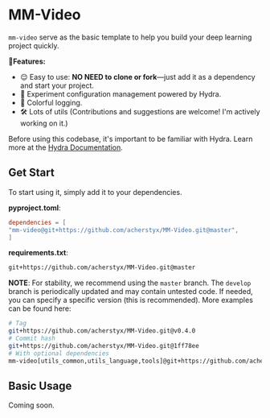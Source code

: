 # MM-Video

`mm-video` serve as the basic template to help you build your deep learning project quickly.

**🌟Features:**

- 😌 Easy to use: **NO NEED to clone or fork**—just add it as a dependency and start your project.
- 📝 Experiment configuration management powered by Hydra.
- 🌈 Colorful logging.
- 🛠️ Lots of utils (Contributions and suggestions are welcome! I'm actively working on it.)

Before using this codebase, it's important to be familiar with Hydra.
Learn more at the [Hydra Documentation](https://hydra.cc/docs/intro/).

## Get Start

To start using it, simply add it to your dependencies.

**pyproject.toml**:

```toml
dependencies = [
"mm-video@git+https://github.com/acherstyx/MM-Video.git@master",
]
```

**requirements.txt**:

```txt
git+https://github.com/acherstyx/MM-Video.git@master
```

**NOTE**: For stability, we recommend using the `master` branch.
The `develop` branch is periodically updated and may contain untested code.
If needed, you can specify a specific version (this is recommended).
More examples can be found here:

```bash
# Tag
git+https://github.com/acherstyx/MM-Video.git@v0.4.0
# Commit hash
git+https://github.com/acherstyx/MM-Video.git@1ff78ee
# With optional dependencies
mm-video[utils_common,utils_language,tools]@git+https://github.com/acherstyx/MM-Video@master
```

## Basic Usage

Coming soon.
